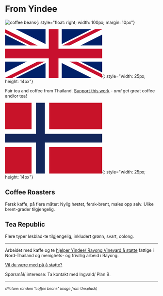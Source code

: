 # From Yindee

![coffee beans](https://source.unsplash.com/all/?coffee-beans){: style="float: right; width: 100px; margin: 10px"}

![[EN]](assets/english.webp){: style="width: 25px; height: 14px"}

Fair tea and coffee from Thailand.
[Support this work](support-why.md) - _and_ get great coffee and/or tea!

![[NO]](assets/norsk.png){: style="width: 25px; height: 14px"}

## Coffee Roasters

Fersk kaffe, på flere måter: Nylig høstet, fersk-brent, males opp selv. Ulike brent-grader tilgjengelig.

## Tea Republic

Flere typer løsblad-te tilgjengelig, inkludert grønn, svart, oolong.

---

Arbeidet med kaffe og te [hjelper Yindee/ Rayong Vineyard å støtte](support-why.md) fattige i Nord-Thailand og menighets- og frivillig arbeid i Rayong.

[Vil du være med på å støtte?](support-how.md)

Spørsmål/ interesse: Ta kontakt med Ingvald/ Plan B.

---
<small>*(Picture: random "coffee beans" image from Unsplash)*</small>
